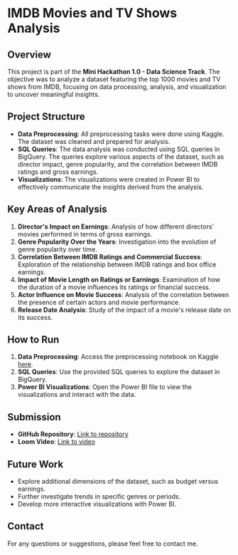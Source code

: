# IMDB Movies and TV Shows Analysis

## Overview

This project is part of the **Mini Hackathon 1.0 - Data Science Track**. The objective was to analyze a dataset featuring the top 1000 movies and TV shows from IMDB, focusing on data processing, analysis, and visualization to uncover meaningful insights.

## Project Structure

- **Data Preprocessing**: All preprocessing tasks were done using Kaggle. The dataset was cleaned and prepared for analysis.
- **SQL Queries**: The data analysis was conducted using SQL queries in BigQuery. The queries explore various aspects of the dataset, such as director impact, genre popularity, and the correlation between IMDB ratings and gross earnings.
- **Visualizations**: The visualizations were created in Power BI to effectively communicate the insights derived from the analysis.

## Key Areas of Analysis

1. **Director's Impact on Earnings**: Analysis of how different directors' movies performed in terms of gross earnings.
2. **Genre Popularity Over the Years**: Investigation into the evolution of genre popularity over time.
3. **Correlation Between IMDB Ratings and Commercial Success**: Exploration of the relationship between IMDB ratings and box office earnings.
4. **Impact of Movie Length on Ratings or Earnings**: Examination of how the duration of a movie influences its ratings or financial success.
5. **Actor Influence on Movie Success**: Analysis of the correlation between the presence of certain actors and movie performance.
6. **Release Date Analysis**: Study of the impact of a movie's release date on its success.

## How to Run

1. **Data Preprocessing**: Access the preprocessing notebook on Kaggle [here](#).
2. **SQL Queries**: Use the provided SQL queries to explore the dataset in BigQuery.
3. **Power BI Visualizations**: Open the Power BI file to view the visualizations and interact with the data.

## Submission

- **GitHub Repository**: [Link to repository](#)
- **Loom Video**: [Link to video](#)

## Future Work

- Explore additional dimensions of the dataset, such as budget versus earnings.
- Further investigate trends in specific genres or periods.
- Develop more interactive visualizations with Power BI.

## Contact

For any questions or suggestions, please feel free to contact me.
